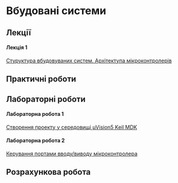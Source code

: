 # Вбудовані системи

## Лекції
#### Лекція 1
[Стуруктура вбудовуваних систем. Архітектупа мікроконтролерів](lec1.md)

## Практичні роботи 



## Лабораторні роботи
#### Лабораторна робота 1
[Створення проекту у середовищі μVision5 Keil MDK](http://radap.kpi.ua/downloads/Keil.pdf)

#### Лабораторна робота 2
[Керування портами вводу/виводу мікроконтролера](http://radap.kpi.ua/downloads/ARM_Lab1.pdf)

## Розрахункова робота 

